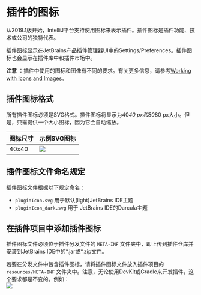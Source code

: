 # 插件的图标
从2019.1版开始，IntelliJ平台支持使用图标来表示插件。插件图标是插件功能、技术或公司的独特代表。

插件图标显示在JetBrains产品插件管理器UI中的Settings/Preferences。插件图标也会显示在插件库中和插件市场中。  

**注意** ：插件中使用的图标和图像有不同的要求。有关更多信息，请参考[Working with Icons and Images]()。

## 插件图标格式
所有插件图标必须是SVG格式。插件图标将显示为40*40 px和80*80 px大小。但是，只需提供一个大小图标，因为它会自动缩放。

图标尺寸 | 示例SVG图标
----|------
40x40 |  ![](http://www.jetbrains.org/intellij/sdk/docs/basics/plugin_structure/img/kotlin40.svg)

## 插件图标文件命名规定
插件图标文件根据以下规定命名：
- ```pluginIcon.svg``` 用于默认(light)JetBrains IDE主题  
- ```pluginIcon_dark.svg``` 用于 JetBrains IDE的Darcula主题  

## 在插件项目中添加插件图标
插件图标文件必须位于插件分发文件的 ```META-INF``` 文件夹中，即上传到插件仓库并安装到JetBrains IDE中的*.jar或*.zip文件。  

若要在分发文件中包含插件图标，请将插件图标文件放入插件项目的 ```resources/META-INF``` 文件夹中。注意，无论使用DevKit或Gradle来开发插件，这个要求都是不变的。例如：  
![](http://www.jetbrains.org/intellij/sdk/docs/basics/plugin_structure/img/resource_directory_structure.png)
